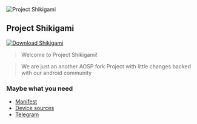 ![Project Shikigami](https://github.com/ProjectShikigami/.github/blob/7d7649b96fea220a8d2906e6eca94db996307a86/PROJECT%20SHIKIGAME.png)

Project Shikigami
---------------

[![Download Shikigami](https://img.shields.io/badge/coming%20soon-blue)](#)

> Welcome to Project Shikigami!

> We are just an another AOSP fork Project with little changes backed with our android community

### Maybe what you need

- [Manifest](#)
- [Device sources](#)
- [Telegram](#)

